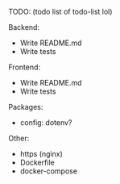 TODO: (todo list of todo-list lol)

Backend:
  - Write README.md
  - Write tests
    
Frontend:
  - Write README.md
  - Write tests

Packages:
  - config: dotenv?

Other:
  - https (nginx)
  - Dockerfile
  - docker-compose
